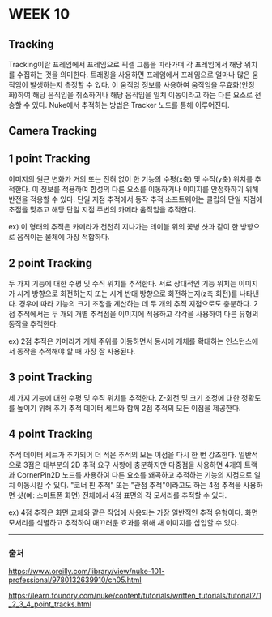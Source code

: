 # WEEK 10
## Tracking
Tracking이란 프레임에서 프레임으로 픽셀 그룹을 따라가며 각 프레임에서 해당 위치를 수집하는 것을 의미한다. 트래킹을 사용하면 프레임에서 프레임으로 얼마나 많은 움직임이 발생하는지 측정할 수 있다. 이 움직임 정보를 사용하여 움직임을 무효화(안정화)하여 해당 움직임을 취소하거나 해당 움직임을 일치 이동이라고 하는 다른 요소로 전송할 수 있다. Nuke에서 추적하는 방법은 Tracker 노드를 통해 이루어진다.

## Camera Tracking


## 1 point Tracking
이미지의 원근 변화가 거의 또는 전혀 없이 한 기능의 수평(x축) 및 수직(y축) 위치를 추적한다. 이 정보를 적용하여 합성의 다른 요소를 이동하거나 이미지를 안정화하기 위해 반전을 적용할 수 있다.
단일 지점 추적에서 동작 추적 소프트웨어는 클립의 단일 지점에 초점을 맞추고 해당 단일 지점 주변의 카메라 움직임을 추적한다.

ex) 이 형태의 추적은 카메라가 천천히 지나가는 테이블 위의 꽃병 샷과 같이 한 방향으로 움직이는 물체에 가장 적합하다.

## 2 point Tracking
두 가지 기능에 대한 수평 및 수직 위치를 추적한다. 서로 상대적인 기능 위치는 이미지가 시계 방향으로 회전하는지 또는 시계 반대 방향으로 회전하는지(z축 회전)를 나타낸다. 경우에 따라 기능의 크기 조정을 계산하는 데 두 개의 추적 지점으로도 충분하다. 2점 추적에서는 두 개의 개별 추적점을 이미지에 적용하고 각각을 사용하여 다른 유형의 동작을 추적한다.

ex) 2점 추적은 카메라가 개체 주위를 이동하면서 동시에 개체를 확대하는 인스턴스에서 동작을 추적해야 할 때 가장 잘 사용된다.

## 3 point Tracking
세 가지 기능에 대한 수평 및 수직 위치를 추적한다. Z-회전 및 크기 조정에 대한 정확도를 높이기 위해 추가 추적 데이터 세트와 함께 2점 추적의 모든 이점을 제공한다.

## 4 point Tracking
추적 데이터 세트가 추가되어 더 적은 추적의 모든 이점을 다시 한 번 강조한다. 일반적으로 3점은 대부분의 2D 추적 요구 사항에 충분하지만 다중점을 사용하면 4개의 트랙과 CornerPin2D 노드를 사용하여 다른 요소를 왜곡하고 추적하는 기능의 지점으로 일치 이동시킬 수 있다. "코너 핀 추적" 또는 "관점 추적"이라고도 하는 4점 추적을 사용하면 샷(예: 스마트폰 화면) 전체에서 4점 표면의 각 모서리를 추적할 수 있다.

ex) 4점 추적은 화면 교체와 같은 작업에 사용되는 가장 일반적인 추적 유형이다. 화면 모서리를 식별하고 추적하여 매끄러운 효과를 위해 새 이미지를 삽입할 수 있다.






---
### 출처

https://www.oreilly.com/library/view/nuke-101-professional/9780132639910/ch05.html

https://learn.foundry.com/nuke/content/tutorials/written_tutorials/tutorial2/1_2_3_4_point_tracks.html


